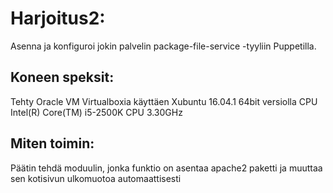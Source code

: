 # Harjoitus2:
Asenna ja konfiguroi jokin palvelin package-file-service -tyyliin Puppetilla.

## Koneen speksit:
Tehty Oracle VM Virtualboxia käyttäen Xubuntu 16.04.1 64bit versiolla
CPU Intel(R) Core(TM) i5-2500K CPU 3.30GHz 

## Miten toimin:
Päätin tehdä moduulin, jonka funktio on asentaa apache2 paketti ja muuttaa sen kotisivun
ulkomuotoa automaattisesti
